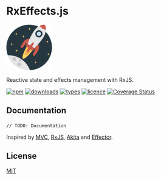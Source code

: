 # RxEffects.js

<img alt="rocket" src="rocket.svg" width="120" />

Reactive state and effects management with RxJS.

[![npm](https://img.shields.io/npm/v/rx-effects.svg)](https://www.npmjs.com/package/rx-effects)
[![downloads](https://img.shields.io/npm/dt/rx-effects.svg)](https://www.npmjs.com/package/rx-effects)
[![types](https://img.shields.io/npm/types/rx-effects.svg)](https://www.npmjs.com/package/rx-effects)
[![licence](https://img.shields.io/github/license/mnasyrov/rx-effects.svg)](https://github.com/mnasyrov/rx-effects/blob/master/LICENSE)
[![Coverage Status](https://coveralls.io/repos/github/mnasyrov/rx-effects/badge.svg)](https://coveralls.io/github/mnasyrov/rx-effects)

## Documentation

`// TODO: Documentation`

Inspired by [MVC](https://en.wikipedia.org/wiki/Model%E2%80%93view%E2%80%93controller), [RxJS](https://github.com/ReactiveX/rxjs), [Akita](https://github.com/datorama/akita) and [Effector](https://github.com/effector/effector).

## License

[MIT](LICENSE)
